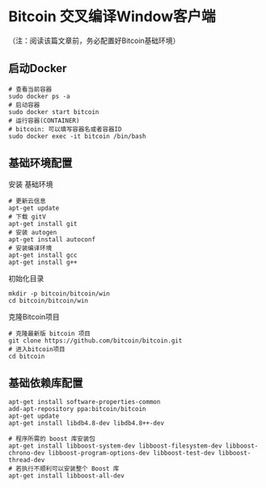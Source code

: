 # Bitcoin 交叉编译Window客户端

（注：阅读该篇文章前，务必配置好Bitcoin基础环境）

## 启动Docker

```
# 查看当前容器
sudo docker ps -a
# 启动容器
sudo docker start bitcoin
# 运行容器(CONTAINER)
# bitcoin: 可以填写容器名或者容器ID
sudo docker exec -it bitcoin /bin/bash
```

## 基础环境配置

安装 基础环境

```
# 更新云信息
apt-get update
# 下载 gitV
apt-get install git
# 安装 autogen
apt-get install autoconf
# 安装编译环境
apt-get install gcc
apt-get install g++
```

初始化目录

```
mkdir -p bitcoin/bitcoin/win
cd bitcoin/bitcoin/win
```

克隆Bitcoin项目

```
# 克隆最新版 bitcoin 项目
git clone https://github.com/bitcoin/bitcoin.git
# 进入bitcoin项目
cd bitcoin
```

## 基础依赖库配置

```
apt-get install software-properties-common
add-apt-repository ppa:bitcoin/bitcoin
apt-get update
apt-get install libdb4.8-dev libdb4.8++-dev
```

```
# 程序所需的 boost 库安装包
apt-get install libboost-system-dev libboost-filesystem-dev libboost-chrono-dev libboost-program-options-dev libboost-test-dev libboost-thread-dev
# 若执行不顺利可以安装整个 Boost 库
apt-get install libboost-all-dev
```





